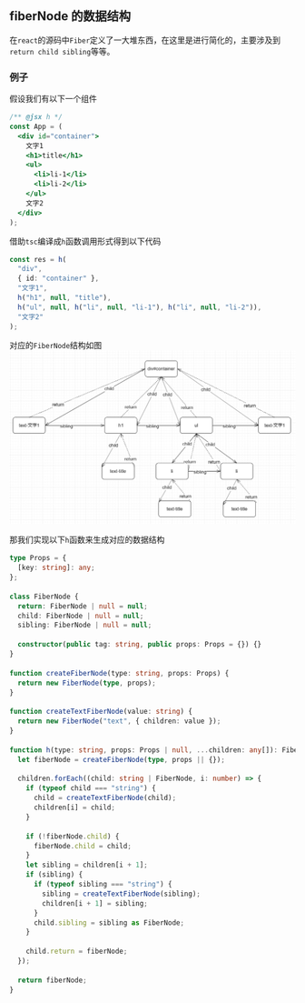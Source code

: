 ## fiberNode 的数据结构

在`react`的源码中`Fiber`定义了一大堆东西，在这里是进行简化的，主要涉及到 `return child sibling`等等。

### 例子

假设我们有以下一个组件

```jsx harmony
/** @jsx h */
const App = (
  <div id="container">
    文字1
    <h1>title</h1>
    <ul>
      <li>li-1</li>
      <li>li-2</li>
    </ul>
    文字2
  </div>
);
```

借助`tsc`编译成`h`函数调用形式得到以下代码

```typescript
const res = h(
  "div",
  { id: "container" },
  "文字1",
  h("h1", null, "title"),
  h("ul", null, h("li", null, "li-1"), h("li", null, "li-2")),
  "文字2"
);
```

对应的`FiberNode`结构如图
![](1.png)

那我们实现以下`h`函数来生成对应的数据结构

```typescript
type Props = {
  [key: string]: any;
};

class FiberNode {
  return: FiberNode | null = null;
  child: FiberNode | null = null;
  sibling: FiberNode | null = null;

  constructor(public tag: string, public props: Props = {}) {}
}

function createFiberNode(type: string, props: Props) {
  return new FiberNode(type, props);
}

function createTextFiberNode(value: string) {
  return new FiberNode("text", { children: value });
}

function h(type: string, props: Props | null, ...children: any[]): FiberNode {
  let fiberNode = createFiberNode(type, props || {});

  children.forEach((child: string | FiberNode, i: number) => {
    if (typeof child === "string") {
      child = createTextFiberNode(child);
      children[i] = child;
    }

    if (!fiberNode.child) {
      fiberNode.child = child;
    }
    let sibling = children[i + 1];
    if (sibling) {
      if (typeof sibling === "string") {
        sibling = createTextFiberNode(sibling);
        children[i + 1] = sibling;
      }
      child.sibling = sibling as FiberNode;
    }

    child.return = fiberNode;
  });

  return fiberNode;
}
```
